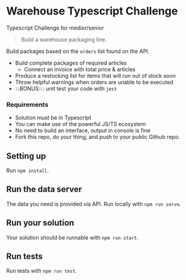 # Warehouse Typescript Challenge

Typescript Challenge for medior/senior

> Build a warehouse packaging line.

Build packages based on the `orders` list found on the API.

- Build complete packages of required articles
  - Connect an invoice with total price & articles
- Produce a restocking list for items that will run out of stock soon
- Throw helpful warnings when orders are unable to be executed
- 💥BONUS💥: unit test your code with `jest`

### Requirements

- Solution must be in Typescript
- You can make use of the powerful JS/TS ecosystem
- No need to build an interface, output in console is fine
- Fork this repo, do your thing, and push to your public Github repo.

## Setting up

Run `npm install`.

## Run the data server

The data you need is provided via API. Run locally with `npm run serve`.

## Run your solution

Your solution should be runnable with `npm run start`.

## Run tests

Run tests with `npm run test`.
